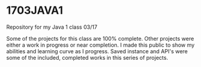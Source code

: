 # 1703JAVA1
Repository for my Java 1 class 03/17

Some of the projects for this class are 100% complete. Other projects were either a work in progress or near completion. I made this public to show my abilities and learning curve as I progress. Saved instance and API's were some of the included, completed works in this series of projects.
